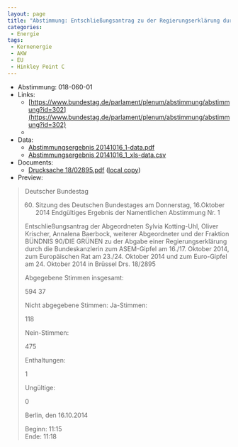 ```yaml
---
layout: page
title: "Abstimmung: Entschließungsantrag zu der Regierungserklärung durch die Bundeskanzlerin"
categories:
 - Energie
tags:
 - Kernenergie
 - AKW
 - EU
 - Hinkley Point C
---
```


* Abstimmung: 018-060-01
* Links: 
    * [https://www.bundestag.de/parlament/plenum/abstimmung/abstimmung?id=302](https://www.bundestag.de/parlament/plenum/abstimmung/abstimmung?id=302)
    * 
* Data: 
    * [Abstimmungsergebnis 20141016_1-data.pdf](/res/abstimmungsliste/20141016_1-data.pdf)
    * [Abstimmungsergebnis 20141016_1_xls-data.csv](/res/abstimmungsliste/analyses/20141016_1_xls-data.csv)
* Documents: 
    * [Drucksache 18/02895.pdf](http://dip21.bundestag.de/dip21/btd/18/028/1802895.pdf) ([local copy](/res/abstimmungsdaten/018-060-01/1802895.pdf))
* Preview: 
> Deutscher Bundestag
> 
> 60. Sitzung des Deutschen Bundestages
> am Donnerstag, 16.Oktober 2014
> Endgültiges Ergebnis der Namentlichen Abstimmung Nr. 1
> 
> Entschließungsantrag der Abgeordneten Sylvia Kotting-Uhl, Oliver Krischer, Annalena
> Baerbock, weiterer Abgeordneter und der Fraktion BÜNDNIS 90/DIE GRÜNEN
> zu der Abgabe einer Regierungserklärung durch die Bundeskanzlerin
> zum ASEM-Gipfel am 16./17. Oktober 2014, zum Europäischen Rat am
> 23./24. Oktober 2014 und zum Euro-Gipfel am 24. Oktober 2014 in Brüssel
> Drs. 18/2895
> 
> Abgegebene Stimmen insgesamt:
> 
> 594
> 37
> 
> Nicht abgegebene Stimmen:
> Ja-Stimmen:
> 
> 118
> 
> Nein-Stimmen:
> 
> 475
> 
> Enthaltungen:
> 
> 1
> 
> Ungültige:
> 
> 0
> 
> Berlin, den 16.10.2014
> 
> Beginn: 11:15  
> Ende: 11:18
